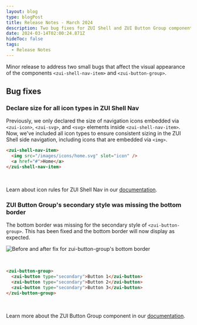 ```yaml
---
layout: blog
type: blogPost
title: Release Notes - March 2024
description: Two bug fixes for ZUI Shell and ZUI Button Group components.
date: 2024-03-14T02:00:24.871Z
hideToc: false
tags:
  - Release Notes
---
```

Minor release to address two small bugs that affect the visual appearance of the components `<zui-shell-nav-item>` and `<zui-button-group>`.

<docs-spacer></docs-spacer>

## Bug fixes

### Declare size for all icon types in ZUI Shell Nav
Previously, we only declared the size of navigation icons embedded via `<zui-icon>`, `<zui-svg>`, and `<svg>` elements inside `<zui-shell-nav-item>`. Now, we've included all icon types to ensure consistent sizing in the ZUI Shell side navigation, including icons that are embedded via `<img>`.
<br>

```html
<zui-shell-nav-item>
  <img src="/images/icons/home.svg" slot="icon" />
  <a href="#">Home</a>
</zui-shell-nav-item>
```

<br>

Learn about icon rules for ZUI Shell Nav in our [documentation](/design-system/components/shell/?tab=usage#icon-rules).

<docs-spacer size="small"></docs-spacer>

### ZUI Button Group's secondary style was missing the bottom border
The bottom border was missing for the secondary style of `<zui-button-group>`. This has been fixed and the bottom border will now display as expected.

![Before and after fix for zui-button-group's bottom border](/images/2024-03-release-notes-button-groups.png "Before and after fix for zui-button-group's bottom border")

<br>

```html
<zui-button-group>
  <zui-button type="secondary">Button 1</zui-button>
  <zui-button type="secondary">Button 2</zui-button>
  <zui-button type="secondary">Button 3</zui-button>
</zui-button-group>
```

<br>

Learn more about the ZUI Button Group component in our [documentation](/design-system/components/button-groups).
